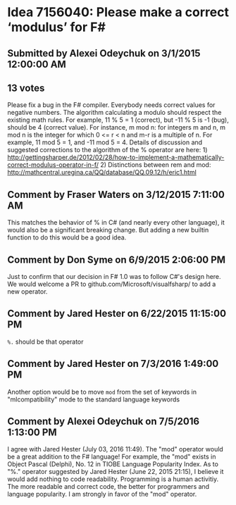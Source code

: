 # Idea 7156040: Please make a correct ‘modulus’ for F# #

## Submitted by Alexei Odeychuk on 3/1/2015 12:00:00 AM

## 13 votes

Please fix a bug in the F# compiler. Everybody needs correct values for negative numbers. The algorithm calculating a modulo should respect the existing math rules. For example, 11 % 5 = 1 (correct), but -11 % 5 is -1 (bug), should be 4 (correct value).
For instance, m mod n: for integers m and n, m mod n is the integer for which 0 <= r < n and m-r is a multiple of n. For example, 11 mod 5 = 1, and -11 mod 5 = 4.
Details of discussion and suggested corrections to the algorithm of the % operator are here: 1) http://gettingsharper.de/2012/02/28/how-to-implement-a-mathematically-correct-modulus-operator-in-f/
2) Distinctions between rem and mod: http://mathcentral.uregina.ca/QQ/database/QQ.09.12/h/eric1.html




## Comment by Fraser Waters on 3/12/2015 7:11:00 AM

This matches the behavior of % in C# (and nearly every other language), it would also be a significant breaking change. But adding a new builtin function to do this would be a good idea.

## Comment by Don Syme on 6/9/2015 2:06:00 PM

Just to confirm that our decision in F# 1.0 was to follow C#'s design here.
We would welcome a PR to github.com/Microsoft/visualfsharp/ to add a new operator.

## Comment by Jared Hester on 6/22/2015 11:15:00 PM

` %. ` should be that operator

## Comment by Jared Hester on 7/3/2016 1:49:00 PM

Another option would be to move `mod` from the set of keywords in "mlcompatibility" mode to the standard language keywords

## Comment by Alexei Odeychuk on 7/5/2016 1:13:00 PM

I agree with Jared Hester (July 03, 2016 11:49). The "mod" operator would be a great addition to the F# language!
For example, the "mod" exists in Object Pascal (Delphi), No. 12 in TIOBE Language Popularity Index.
As to "%." operator suggested by Jared Hester (June 22, 2015 21:15), I believe it would add nothing to code readability. Programming is a human activitiy. The more readable and correct code, the better for programmers and language popularity.
I am strongly in favor of the "mod" operator.

